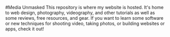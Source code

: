 #Media Unmasked
This repository is where my website is hosted. It's home to web design, photography, videography, and other tutorials as well as some reviews, free resources, and gear. If you want to learn some software or new techniques for shooting video, taking photos, or building websites or apps, check it out!

<a href="http://mediaunmasked.com" style="margin: 0 auto;"><img src="http://i.imgur.com/Zd8VEd1.png" alt=""></a>